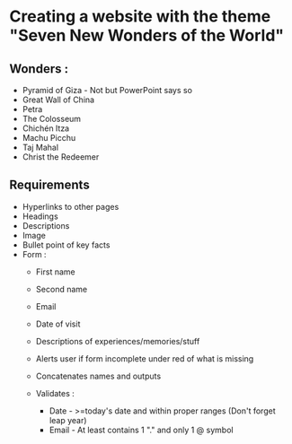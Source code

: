 # Creating a website with the theme "Seven New Wonders of the World"
## Wonders : 
 - Pyramid of Giza - Not but PowerPoint says so
 - Great Wall of China
 - Petra
 - The Colosseum
 - Chichén Itza
 - Machu Picchu
 - Taj Mahal
 - Christ the Redeemer

## Requirements
 - Hyperlinks to other pages
 - Headings
 - Descriptions
 - Image
 - Bullet point of key facts
 - Form : 
    - First name
    - Second name
    - Email
    - Date of visit
    - Descriptions of experiences/memories/stuff

    - Alerts user if form incomplete under red of what is missing
    - Concatenates names and outputs 
    - Validates : 
       - Date - >=today's date and within proper ranges (Don't forget leap year)
       - Email - At least contains 1 "." and only 1 @ symbol